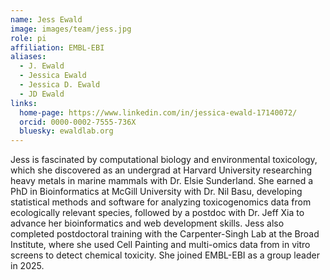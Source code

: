 ```yaml
---
name: Jess Ewald
image: images/team/jess.jpg
role: pi
affiliation: EMBL-EBI
aliases:
  - J. Ewald
  - Jessica Ewald
  - Jessica D. Ewald
  - JD Ewald
links:
  home-page: https://www.linkedin.com/in/jessica-ewald-17140072/
  orcid: 0000-0002-7555-736X
  bluesky: ewaldlab.org
---
```


Jess is fascinated by computational biology and environmental toxicology, which she discovered as an undergrad at Harvard University researching heavy metals in marine mammals with Dr. Elsie Sunderland. She earned a PhD in Bioinformatics at McGill University with Dr. Nil Basu, developing statistical methods and software for analyzing toxicogenomics data from ecologically relevant species, followed by a postdoc with Dr. Jeff Xia to advance her bioinformatics and web development skills. Jess also completed postdoctoral training with the Carpenter-Singh Lab at the Broad Institute, where she used Cell Painting and multi-omics data from in vitro screens to detect chemical toxicity. She joined EMBL-EBI as a group leader in 2025.

